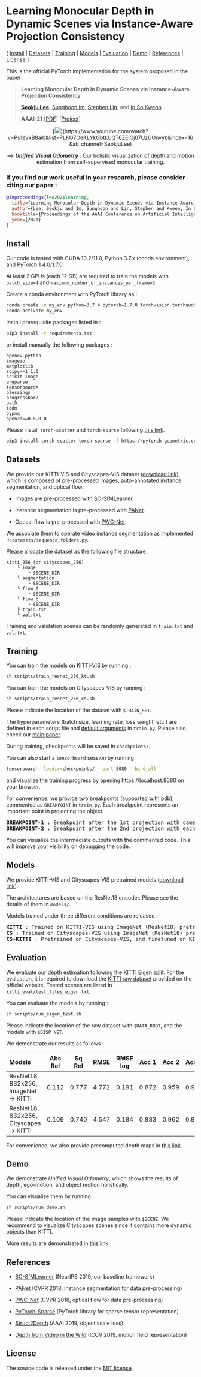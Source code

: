 # Learning Monocular Depth in Dynamic Scenes via Instance-Aware Projection Consistency


[ [Install](#install) | [Datasets](#datasets) | [Training](#training) | [Models](#models) | [Evaluation](#evaluation) | [Demo](#demo) | [References](#references) | [License](#license) ]


This is the official PyTorch implementation for the system proposed in the paper :

 >**Learning Monocular Depth in Dynamic Scenes via Instance-Aware Projection Consistency**
 >
 >[**Seokju Lee**](https://sites.google.com/site/seokjucv/), [Sunghoon Im](https://sunghoonim.github.io/), [Stephen Lin](https://www.microsoft.com/en-us/research/people/stevelin/), and [In So Kweon](http://rcv.kaist.ac.kr/index.php?mid=rcv_faculty)
 >
 >**AAAI-21** [[PDF](https://arxiv.org/abs/2102.02629)] [[Project](https://sites.google.com/site/seokjucv/home/instadm)]


<p align="center">
  [<img src="./misc/demo_sample.gif"/>](https://www.youtube.com/watch?v=Ps1eVxB8ai0&list=PLKU7OeKLYkGbtkUQT6ZEiOj07UzUOnvyb&index=16&ab_channel=SeokjuLee)
</p>

<p align="center">
   &Longrightarrow; <strong><em>Unified Visual Odometry</em></strong> : Our holistic visualization of depth and motion estimation from self-supervised monocular training.
</p>


### If you find our work useful in your research, please consider citing our paper :
 
```bibtex
@inproceedings{lee2021learning,
  title={Learning Monocular Depth in Dynamic Scenes via Instance-Aware Projection Consistency},
  author={Lee, Seokju and Im, Sunghoon and Lin, Stephen and Kweon, In So},
  booktitle={Proceedings of the AAAI Conference on Artificial Intelligence (AAAI)},
  year={2021}
}
```


## Install

Our code is tested with CUDA 10.2/11.0, Python 3.7.x (conda environment), and PyTorch 1.4.0/1.7.0.

At least 2 GPUs (each 12 GB) are required to train the models with `batch_size=4` and `maximum_number_of_instances_per_frame=3`.

Create a conda environment with PyTorch library as :

```bash
conda create -n my_env python=3.7.4 pytorch=1.7.0 torchvision torchaudio cudatoolkit=11.0 -c pytorch
conda activate my_env
```

Install prerequisite packages listed in :

```bash
pip3 install -r requirements.txt
```

or install manually the following packages :

```
opencv-python
imageio
matplotlib
scipy==1.1.0
scikit-image
argparse
tensorboardX
blessings
progressbar2
path
tqdm
pypng
open3d==0.8.0.0
```

Please install `torch-scatter` and `torch-sparse` following [this link](https://github.com/rusty1s/pytorch_sparse).

```bash
pip3 install torch-scatter torch-sparse -f https://pytorch-geometric.com/whl/torch-1.7.0+cu110.html
```


## Datasets

We provide our KITTI-VIS and Cityscapes-VIS dataset ([download link](https://drive.google.com/drive/folders/1tgQKHDj3tf97LZoQqXxcOF4LVHoIKXcs?usp=sharing)), which is composed of pre-processed images, auto-annotated instance segmentation, and optical flow.

- Images are pre-processed with [SC-SfMLearner](https://github.com/JiawangBian/SC-SfMLearner-Release/blob/master/scripts/run_prepare_data.sh).

- Instance segmentation is pre-processed with [PANet](https://github.com/ShuLiu1993/PANet).

- Optical flow is pre-processed with [PWC-Net](https://github.com/NVlabs/PWC-Net/tree/master/Caffe).

We associate them to operate video instance segmentation as implemented in `datasets/sequence_folders.py`.

Please allocate the dataset as the following file structure :
```
kitti_256 (or cityscapes_256)
    └ image
        └ $SCENE_DIR
    └ segmentation
        └ $SCENE_DIR
    └ flow_f
        └ $SCENE_DIR
    └ flow_b
        └ $SCENE_DIR
    ├ train.txt
    └ val.txt
```
Training and validation scenes can be randomly generated in `train.txt` and `val.txt`.


## Training

You can train the models on KITTI-VIS by running :

```bash
sh scripts/train_resnet_256_kt.sh
```

You can train the models on Cityscapes-VIS by running :

```bash
sh scripts/train_resnet_256_cs.sh
```

Please indicate the location of the dataset with `$TRAIN_SET`.

The hyperparameters (batch size, learning rate, loss weight, etc.) are defined in each script file and [default arguments](train.py) in `train.py`. Please also check our [main paper](https://arxiv.org/abs/2102.02629).

During training, checkpoints will be saved in `checkpoints/`.

You can also start a `tensorboard` session by running :
```bash
tensorboard --logdir=checkpoints/ --port 8080 --bind_all
```
and visualize the training progress by opening [https://localhost:8080](https://localhost:8080) on your browser. 

For convenience, we provide two breakpoints (supported with pdb), commented as `BREAKPOINT` in `train.py`.
Each breakpoint represents an important point in projecting the object.
<pre>
<b>BREAKPOINT-1</b> : Breakpoint after the 1st projection with camera motion. Visualize ego-warped images.
<b>BREAKPOINT-2</b> : Breakpoint after the 2nd projection with each object motion. Visualize fully-warped images and motion fields.
</pre>
You can visualize the intermediate outputs with the commented code. This will improve your visibility on debugging the code.


## Models

We provide KITTI-VIS and Cityscapes-VIS pretrained models ([download link](https://drive.google.com/drive/folders/1KLUF4MTkb85GWu8s5y0WVTKwGiE8gxC0?usp=sharing)).

The architectures are based on the ResNet18 encoder. Please see the details of them in `models/`.


Models trained under three different conditions are released :
<pre>
<b>KITTI</b> : Trained on KITTI-VIS using ImageNet (ResNet18) pretrained model.
<b>CS</b> : Trained on Cityscapes-VIS using ImageNet (ResNet18) pretrained model. This model is only for the pretraining and demo.
<b>CS+KITTI</b> : Pretrained on Cityscapes-VIS, and finetuned on KITTI-VIS.
</pre>


## Evaluation

We evaluate our depth estimation following the [KITTI Eigen split](https://arxiv.org/abs/1406.2283).
For the evaluation, it is required to download the [KITTI raw dataset](http://www.cvlibs.net/download.php?file=raw_data_downloader.zip) provided on the official website.
Tested scenes are listed in `kitti_eval/test_files_eigen.txt`.

You can evaluate the models by running :

```bash
sh scripts/run_eigen_test.sh
```

Please indicate the location of the raw dataset with `$DATA_ROOT`, and the models with `$DISP_NET`.

We demonstrate our results as follows :

| Models                                           | Abs Rel | Sq Rel | RMSE  | RMSE log | Acc 1 | Acc 2 | Acc 3 |
| :----------------------------------------------- | :-----: | :----: | :---: | :------: | :---: | :---: | :---: |
| ResNet18, 832x256, ImageNet &rightarrow; KITTI   | 0.112   | 0.777  | 4.772 | 0.191    | 0.872 | 0.959 | 0.982 |
| ResNet18, 832x256, Cityscapes &rightarrow; KITTI | 0.109   | 0.740  | 4.547 | 0.184    | 0.883 | 0.962 | 0.983 |

For convenience, we also provide precomputed depth maps in [this link](https://drive.google.com/drive/folders/1HfG9ZplSPPy42OIQAMfEeNcxovscRLOa?usp=sharing).



## Demo

We demonstrate *Unified Visual Odometry*, which shows the results of depth, ego-motion, and object motion holistically.

You can visualize them by running :

```bash
sh scripts/run_demo.sh
```

Please indicate the location of the image samples with `$SCENE`. We recommend to visualize Cityscapes scenes since it contains more dynamic objects than KITTI.

More results are demonstrated in [this link](https://youtu.be/_S4GnK8QTF4).


## References
 
* [SC-SfMLearner](https://github.com/JiawangBian/SC-SfMLearner-Release) (NeurIPS 2019, our baseline framework)

* [PANet](https://github.com/ShuLiu1993/PANet) (CVPR 2018, instance segmentation for data pre-processing)
 
* [PWC-Net](https://github.com/NVlabs/PWC-Net/tree/master/Caffe) (CVPR 2018, optical flow for data pre-processing)
 
* [PyTorch-Sparse](https://github.com/rusty1s/pytorch_sparse) (PyTorch library for sparse tensor representation)
 
* [Struct2Depth](https://github.com/tensorflow/models/blob/archive/research/struct2depth) (AAAI 2019, object scale loss)

* [Depth from Video in the Wild](https://github.com/google-research/google-research/tree/master/depth_from_video_in_the_wild) (ICCV 2019, motion field representation)


## License

The source code is released under the [MIT license](LICENSE).
 
